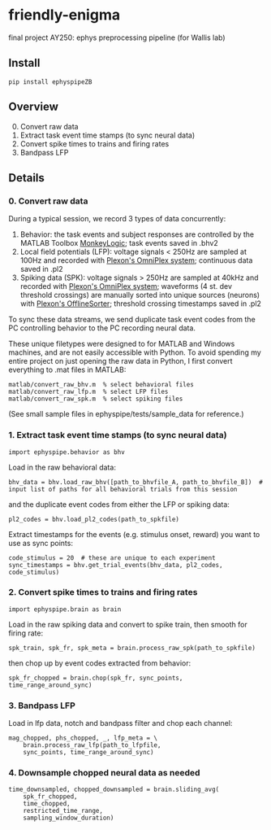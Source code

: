 # friendly-enigma
final project AY250: ephys preprocessing pipeline (for Wallis lab)

## Install
```
pip install ephyspipeZB
```

## Overview
0. Convert raw data
1. Extract task event time stamps (to sync neural data)
2. Convert spike times to trains and firing rates
3. Bandpass LFP

## Details

### 0. Convert raw data

During a typical session, we record 3 types of data concurrently:
1. Behavior: the task events and subject responses are controlled by the MATLAB Toolbox [MonkeyLogic](https://monkeylogic.nimh.nih.gov/); task events saved in .bhv2
2. Local field potentials (LFP): voltage signals < 250Hz are sampled at 100Hz and recorded with [Plexon's OmniPlex system](https://plexon.com/plexon-systems/omniplex-neural-recording-system/); continuous data saved in .pl2
3. Spiking data (SPK): voltage signals > 250Hz are sampled at 40kHz and recorded with [Plexon's OmniPlex system](https://plexon.com/plexon-systems/omniplex-neural-recording-system/); waveforms (4 st. dev threshold crossings) are manually sorted into unique sources (neurons) with [Plexon's OfflineSorter](https://plexon.com/products/offline-sorter/); threshold crossing timestamps saved in .pl2

To sync these data streams, we send duplicate task event codes from the PC controlling behavior to the PC recording neural data.

These unique filetypes were designed to for MATLAB and Windows machines, and are not easily accessible with Python. To avoid spending my entire project on just opening the raw data in Python, I first convert everything to .mat files in MATLAB:
```
matlab/convert_raw_bhv.m  % select behavioral files
matlab/convert_raw_lfp.m  % select LFP files
matlab/convert_raw_spk.m  % select spiking files
```
(See small sample files in ephyspipe/tests/sample_data for reference.)

### 1. Extract task event time stamps (to sync neural data)
```
import ephyspipe.behavior as bhv
```
Load in the raw behavioral data:
```
bhv_data = bhv.load_raw_bhv([path_to_bhvfile_A, path_to_bhvfile_B])  # input list of paths for all behavioral trials from this session
```
and the duplicate event codes from either the LFP or spiking data:
```
pl2_codes = bhv.load_pl2_codes(path_to_spkfile)
```
Extract timestamps for the events (e.g. stimulus onset, reward) you want to use as sync points:
```
code_stimulus = 20  # these are unique to each experiment
sync_timestamps = bhv.get_trial_events(bhv_data, pl2_codes, code_stimulus)
```

### 2. Convert spike times to trains and firing rates
```
import ephyspipe.brain as brain
```
Load in the raw spiking data and convert to spike train, then smooth for firing rate:
```
spk_train, spk_fr, spk_meta = brain.process_raw_spk(path_to_spkfile)
```
then chop up by event codes extracted from behavior:
```
spk_fr_chopped = brain.chop(spk_fr, sync_points, time_range_around_sync)
```

### 3. Bandpass LFP
Load in lfp data, notch and bandpass filter and chop each channel:
```
mag_chopped, phs_chopped, _, lfp_meta = \
    brain.process_raw_lfp(path_to_lfpfile,
    sync_points, time_range_around_sync)
```

### 4. Downsample chopped neural data as needed
```
time_downsampled, chopped_downsampled = brain.sliding_avg(
    spk_fr_chopped,
    time_chopped,
    restricted_time_range,
    sampling_window_duration)  
```
